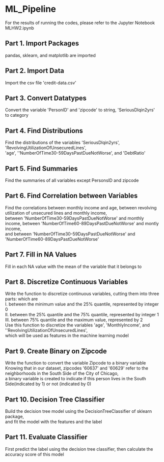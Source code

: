 # ML_Pipeline
For the results of running the codes, please refer to the Jupyter Notebook MLHW2.ipynb

## Part 1. Import Packages
pandas, sklearn, and matplotlib are imported

## Part 2. Import Data
Import the csv file 'credit-data.csv'

## Part 3. Convert Datatypes
Convert the variable 'PersonID' and 'zipcode' to string, 'SeriousDlqin2yrs' to category

## Part 4. Find Distributions
Find the distributions of the variables 'SeriousDlqin2yrs', 'RevolvingUtilizationOfUnsecuredLines',
<br>
'age', ''NumberOfTime30-59DaysPastDueNotWorse', and 'DebtRatio'

## Part 5. Find Summaries
Find the summaries of all variables except PersonsID and zipcode

## Part 6. Find Correlation between Variables
Find the correlations between monthly income and age, between revolving utilization of unsecured lines and monthly income,
<br>
between 'NumberOfTime30-59DaysPastDueNotWorse' and monthly income, between 'NumberOfTime60-89DaysPastDueNotWorse' and montly income,
<br>
and between 'NumberOfTime30-59DaysPastDueNotWorse' and 'NumberOfTime60-89DaysPastDueNotWorse'

## Part 7. Fill in NA Values
Fill in each NA value with the mean of the variable that it belongs to

## Part 8. Discretize Continuous Variables
Write the function to discretize continuous variables, cutting them into three parts: which are
<br>
I. between the minimum value and the 25% quantile, represented by integer 0
<br>
II. between the 25% quantile and the 75% quantile, represented by integer 1
<br>
III. between 75% quantile and the maximum value, represented by 2
<br>
Use this function to discretize the variables 'age', 'MonthlyIncome', and ''RevolvingUtilizationOfUnsecuredLines',
<br>
which will be used as features in the machine learning model

## Part 9. Create Binary on Zipcode
Write the function to convert the variable Zipcode to a binary variable
<br>
Knowing that in our dataset, zipcodes '60637' and '60629' refer to the neighborhoods in the South Side of the City of Chicago,
<br>
a binary variable is created to indicate if this person lives in the South Side(indicated by 1) or not (indicated by 0)

## Part 10. Decision Tree Classifier
Build the decision tree model using the DecisionTreeClassifier of sklearn package,
<br>
and fit the model with the features and the label

## Part 11. Evaluate Classifier
First predict the label using the decision tree classifier, then calculate the accuracy score of this model
